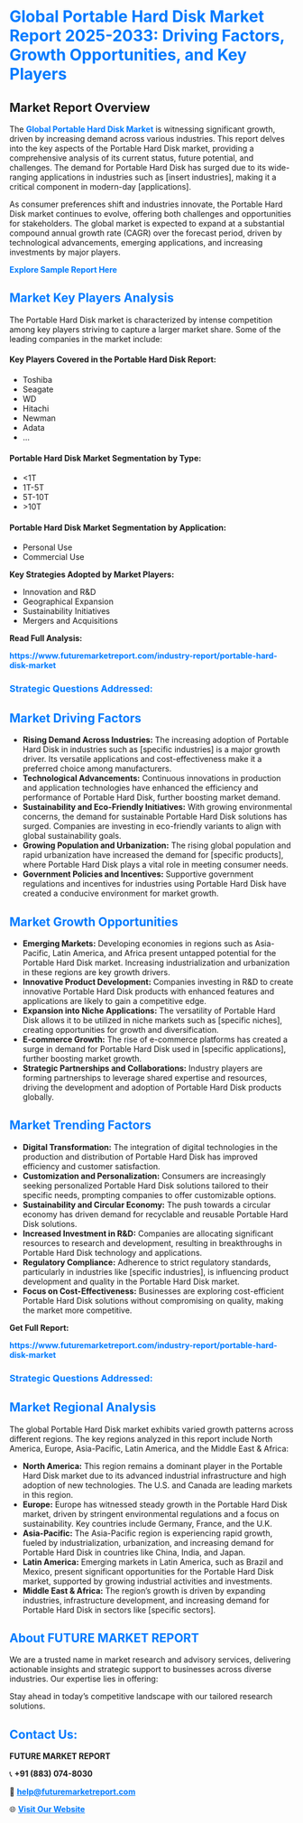 <h1 style="color: #007BFF;">Global Portable Hard Disk Market Report 2025-2033: Driving Factors, Growth Opportunities, and Key Players</h1>

<section id="overview">
<h2>Market Report Overview</h2>
<p>The <a href="https://www.futuremarketreport.com/industry-report/portable-hard-disk-market" style="color: #007BFF; text-decoration: none;"><strong>Global Portable Hard Disk Market</strong></a> is witnessing significant growth, driven by increasing demand across various industries. This report delves into the key aspects of the Portable Hard Disk market, providing a comprehensive analysis of its current status, future potential, and challenges. The demand for Portable Hard Disk has surged due to its wide-ranging applications in industries such as [insert industries], making it a critical component in modern-day [applications].</p>
<p>As consumer preferences shift and industries innovate, the Portable Hard Disk market continues to evolve, offering both challenges and opportunities for stakeholders. The global market is expected to expand at a substantial compound annual growth rate (CAGR) over the forecast period, driven by technological advancements, emerging applications, and increasing investments by major players.</p>
</section>

<section id="overview">
<p><a href="https://www.futuremarketreport.com/request-sample/reportId=81827" style="color: #007BFF; text-decoration: none;"><strong>Explore Sample Report Here</strong></a></p>
</section>

<section id="key-players">
<h2 style="color: #007BFF;">Market Key Players Analysis</h2>
<p>The Portable Hard Disk market is characterized by intense competition among key players striving to capture a larger market share. Some of the leading companies in the market include:</p>
<h4>Key Players Covered in the Portable Hard Disk Report:</h4>
<ul><li>Toshiba</li><li>Seagate</li><li>WD</li><li>Hitachi</li><li>Newman</li><li>Adata</li><li>...</li></ul>
<h4>Portable Hard Disk Market Segmentation by Type:</h4>
<ul><li>&lt;1T</li><li>1T-5T</li><li>5T-10T</li><li>&gt;10T</li></ul>

<h4>Portable Hard Disk Market Segmentation by Application:</h4>
<ul><li>Personal Use</li><li>Commercial Use</li></ul>
<p><strong>Key Strategies Adopted by Market Players:</strong></p>
<ul>
<li>Innovation and R&D</li>
<li>Geographical Expansion</li>
<li>Sustainability Initiatives</li>
<li>Mergers and Acquisitions</li>
</ul>
</section>

<section>
<p><strong>Read Full Analysis: </strong></p><a href="https://www.futuremarketreport.com/industry-report/portable-hard-disk-market" style="color: #007BFF; text-decoration: none;"><strong>https://www.futuremarketreport.com/industry-report/portable-hard-disk-market</strong></a>
<h3 style="color: #007BFF;">Strategic Questions Addressed:</h3>
</section>

<section id="driving-factors">
<h2 style="color: #007BFF;">Market Driving Factors</h2>
<ul>
<li><strong>Rising Demand Across Industries:</strong> The increasing adoption of Portable Hard Disk in industries such as [specific industries] is a major growth driver. Its versatile applications and cost-effectiveness make it a preferred choice among manufacturers.</li>
<li><strong>Technological Advancements:</strong> Continuous innovations in production and application technologies have enhanced the efficiency and performance of Portable Hard Disk, further boosting market demand.</li>
<li><strong>Sustainability and Eco-Friendly Initiatives:</strong> With growing environmental concerns, the demand for sustainable Portable Hard Disk solutions has surged. Companies are investing in eco-friendly variants to align with global sustainability goals.</li>
<li><strong>Growing Population and Urbanization:</strong> The rising global population and rapid urbanization have increased the demand for [specific products], where Portable Hard Disk plays a vital role in meeting consumer needs.</li>
<li><strong>Government Policies and Incentives:</strong> Supportive government regulations and incentives for industries using Portable Hard Disk have created a conducive environment for market growth.</li>
</ul>
</section>

<section id="growth-opportunities">
<h2 style="color: #007BFF;">Market Growth Opportunities</h2>
<ul>
<li><strong>Emerging Markets:</strong> Developing economies in regions such as Asia-Pacific, Latin America, and Africa present untapped potential for the Portable Hard Disk market. Increasing industrialization and urbanization in these regions are key growth drivers.</li>
<li><strong>Innovative Product Development:</strong> Companies investing in R&D to create innovative Portable Hard Disk products with enhanced features and applications are likely to gain a competitive edge.</li>
<li><strong>Expansion into Niche Applications:</strong> The versatility of Portable Hard Disk allows it to be utilized in niche markets such as [specific niches], creating opportunities for growth and diversification.</li>
<li><strong>E-commerce Growth:</strong> The rise of e-commerce platforms has created a surge in demand for Portable Hard Disk used in [specific applications], further boosting market growth.</li>
<li><strong>Strategic Partnerships and Collaborations:</strong> Industry players are forming partnerships to leverage shared expertise and resources, driving the development and adoption of Portable Hard Disk products globally.</li>
</ul>
</section>

<section id="trending-factors">
<h2 style="color: #007BFF;">Market Trending Factors</h2>
<ul>
<li><strong>Digital Transformation:</strong> The integration of digital technologies in the production and distribution of Portable Hard Disk has improved efficiency and customer satisfaction.</li>
<li><strong>Customization and Personalization:</strong> Consumers are increasingly seeking personalized Portable Hard Disk solutions tailored to their specific needs, prompting companies to offer customizable options.</li>
<li><strong>Sustainability and Circular Economy:</strong> The push towards a circular economy has driven demand for recyclable and reusable Portable Hard Disk solutions.</li>
<li><strong>Increased Investment in R&D:</strong> Companies are allocating significant resources to research and development, resulting in breakthroughs in Portable Hard Disk technology and applications.</li>
<li><strong>Regulatory Compliance:</strong> Adherence to strict regulatory standards, particularly in industries like [specific industries], is influencing product development and quality in the Portable Hard Disk market.</li>
<li><strong>Focus on Cost-Effectiveness:</strong> Businesses are exploring cost-efficient Portable Hard Disk solutions without compromising on quality, making the market more competitive.</li>
</ul>
</section>

<section>
<p><strong>Get Full Report: </strong></p><a href="https://www.futuremarketreport.com/industry-report/portable-hard-disk-market" style="color: #007BFF; text-decoration: none;"><strong>https://www.futuremarketreport.com/industry-report/portable-hard-disk-market</strong></a>
<h3 style="color: #007BFF;">Strategic Questions Addressed:</h3>
</section>


<section id="regional-analysis">
<h2 style="color: #007BFF;">Market Regional Analysis</h2>
<p>The global Portable Hard Disk market exhibits varied growth patterns across different regions. The key regions analyzed in this report include North America, Europe, Asia-Pacific, Latin America, and the Middle East & Africa:</p>
<ul>
<li><strong>North America:</strong> This region remains a dominant player in the Portable Hard Disk market due to its advanced industrial infrastructure and high adoption of new technologies. The U.S. and Canada are leading markets in this region.</li>
<li><strong>Europe:</strong> Europe has witnessed steady growth in the Portable Hard Disk market, driven by stringent environmental regulations and a focus on sustainability. Key countries include Germany, France, and the U.K.</li>
<li><strong>Asia-Pacific:</strong> The Asia-Pacific region is experiencing rapid growth, fueled by industrialization, urbanization, and increasing demand for Portable Hard Disk in countries like China, India, and Japan.</li>
<li><strong>Latin America:</strong> Emerging markets in Latin America, such as Brazil and Mexico, present significant opportunities for the Portable Hard Disk market, supported by growing industrial activities and investments.</li>
<li><strong>Middle East & Africa:</strong> The region’s growth is driven by expanding industries, infrastructure development, and increasing demand for Portable Hard Disk in sectors like [specific sectors].</li>
</ul>
</section>

<footer>
<h2 style="color: #007BFF;">About FUTURE MARKET REPORT</h2>
<p>We are a trusted name in market research and advisory services, delivering actionable insights and strategic support to businesses across diverse industries. Our expertise lies in offering:</p>

<p>Stay ahead in today’s competitive landscape with our tailored research solutions.</p>

<h2 style="color: #007BFF;">Contact Us:</h2>
<p><strong>FUTURE MARKET REPORT</strong></p>
<p>📞 <strong>+91 (883) 074-8030</strong></p>
<p>📧 <strong><a href="mailto:help@futuremarketreport.com" style="color: #007BFF;">help@futuremarketreport.com</a></strong></p>
<p>🌐 <strong><a href="https://www.futuremarketreport.com/" style="color: #007BFF;">Visit Our Website</a></strong></p>
</footer>